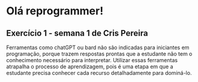 # Olá reprogrammer!

## Exercício 1 - semana 1 de Cris Pereira
Ferramentas como chatGPT ou bard não são indicadas para iniciantes em programação, porque trazem respostas prontas que a estudante não tem o conhecimento necessário para interpretar. Utilizar essas ferramentas atrapalha o processo de aprendizagem, pois é uma etapa em que a estudante precisa conhecer cada recurso detalhadamente para dominá-lo.